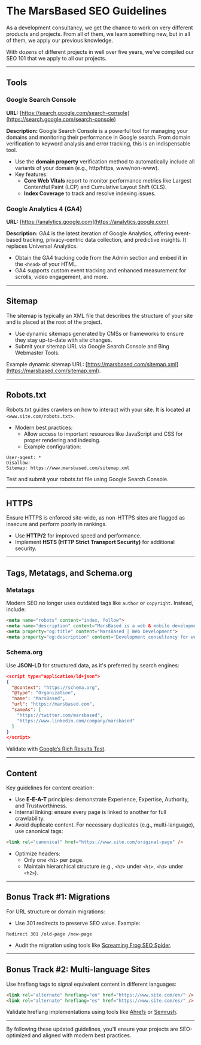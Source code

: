 # The MarsBased SEO Guidelines

As a development consultancy, we get the chance to work on very different products and projects. From all of them, we learn something new, but in all of them, we apply our previous knowledge.

With dozens of different projects in well over five years, we've compiled our SEO 101 that we apply to all our projects.

---

## Tools

### Google Search Console

**URL:** [https://search.google.com/search-console](https://search.google.com/search-console)

**Description:** Google Search Console is a powerful tool for managing your domains and monitoring their performance in Google search. From domain verification to keyword analysis and error tracking, this is an indispensable tool.

- Use the **domain property** verification method to automatically include all variants of your domain (e.g., http/https, www/non-www).
- Key features: 
  - **Core Web Vitals** report to monitor performance metrics like Largest Contentful Paint (LCP) and Cumulative Layout Shift (CLS).
  - **Index Coverage** to track and resolve indexing issues.

### Google Analytics 4 (GA4)

**URL:** [https://analytics.google.com](https://analytics.google.com)

**Description:** GA4 is the latest iteration of Google Analytics, offering event-based tracking, privacy-centric data collection, and predictive insights. It replaces Universal Analytics.

- Obtain the GA4 tracking code from the Admin section and embed it in the `<head>` of your HTML.
- GA4 supports custom event tracking and enhanced measurement for scrolls, video engagement, and more.

---

## Sitemap

The sitemap is typically an XML file that describes the structure of your site and is placed at the root of the project.

- Use dynamic sitemaps generated by CMSs or frameworks to ensure they stay up-to-date with site changes.
- Submit your sitemap URL via Google Search Console and Bing Webmaster Tools.

Example dynamic sitemap URL: [https://marsbased.com/sitemap.xml](https://marsbased.com/sitemap.xml).

---

## Robots.txt

Robots.txt guides crawlers on how to interact with your site. It is located at `<www.site.com/robots.txt>`.

- Modern best practices:
  - Allow access to important resources like JavaScript and CSS for proper rendering and indexing.
  - Example configuration:

```plaintext
User-agent: *
Disallow:
Sitemap: https://www.marsbased.com/sitemap.xml
```

Test and submit your robots.txt file using Google Search Console.

---

## HTTPS

Ensure HTTPS is enforced site-wide, as non-HTTPS sites are flagged as insecure and perform poorly in rankings.

- Use **HTTP/2** for improved speed and performance.
- Implement **HSTS (HTTP Strict Transport Security)** for additional security.

---

## Tags, Metatags, and Schema.org

### Metatags

Modern SEO no longer uses outdated tags like `author` or `copyright`. Instead, include:

```html
<meta name="robots" content="index, follow">
<meta name="description" content="MarsBased is a web & mobile development consultancy.">
<meta property="og:title" content="MarsBased | Web Development">
<meta property="og:description" content="Development consultancy for web & mobile applications.">
```

### Schema.org

Use **JSON-LD** for structured data, as it's preferred by search engines:

```json
<script type="application/ld+json">
{
  "@context": "https://schema.org",
  "@type": "Organization",
  "name": "MarsBased",
  "url": "https://marsbased.com",
  "sameAs": [
    "https://twitter.com/marsbased",
    "https://www.linkedin.com/company/marsbased"
  ]
}
</script>
```

Validate with [Google’s Rich Results Test](https://search.google.com/test/rich-results).

---

## Content

Key guidelines for content creation:

- Use **E-E-A-T** principles: demonstrate Experience, Expertise, Authority, and Trustworthiness.
- Internal linking: ensure every page is linked to another for full crawlability.
- Avoid duplicate content. For necessary duplicates (e.g., multi-language), use canonical tags:

```html
<link rel="canonical" href="https://www.site.com/original-page" />
```

- Optimize headers:
  - Only one `<h1>` per page.
  - Maintain hierarchical structure (e.g., `<h2>` under `<h1>`, `<h3>` under `<h2>`).

---

## Bonus Track #1: Migrations

For URL structure or domain migrations:

- Use 301 redirects to preserve SEO value. Example:

```plaintext
Redirect 301 /old-page /new-page
```

- Audit the migration using tools like [Screaming Frog SEO Spider](https://www.screamingfrog.co.uk/seo-spider/).

---

## Bonus Track #2: Multi-language Sites

Use hreflang tags to signal equivalent content in different languages:

```html
<link rel="alternate" hreflang="en" href="https://www.site.com/en/" />
<link rel="alternate" hreflang="es" href="https://www.site.com/es/" />
```

Validate hreflang implementations using tools like [Ahrefs](https://ahrefs.com/) or [Semrush](https://www.semrush.com/).

---

By following these updated guidelines, you'll ensure your projects are SEO-optimized and aligned with modern best practices.
